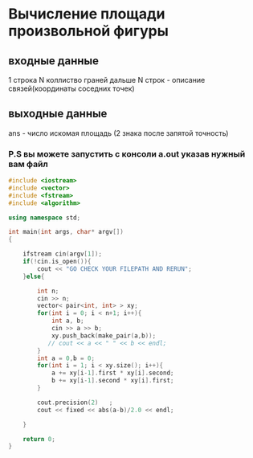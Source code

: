 # Вычисление площади произвольной фигуры
## входные данные
1 строка N коллиство граней
дальше N строк - описание связей(координаты соседних точек)
## выходные данные
ans - число искомая площадь (2 знака после запятой точность)

### P.S вы можете запустить с консоли a.out указав нужный вам файл
```cpp
#include <iostream>
#include <vector>
#include <fstream>
#include <algorithm>

using namespace std;

int main(int args, char* argv[])
{

    ifstream cin(argv[1]);
    if(!cin.is_open()){
        cout << "GO CHECK YOUR FILEPATH AND RERUN";
    }else{

        int n;
        cin >> n;
        vector< pair<int, int> > xy;
        for(int i = 0; i < n+1; i++){
            int a, b;
            cin >> a >> b;
            xy.push_back(make_pair(a,b));
           // cout << a << " " << b << endl;
        }
        int a = 0,b = 0;
        for(int i = 1; i < xy.size(); i++){
            a += xy[i-1].first * xy[i].second;
            b += xy[i-1].second * xy[i].first;
        }

        cout.precision(2)   ;
        cout << fixed << abs(a-b)/2.0 << endl;

    }

    return 0;
}
```
